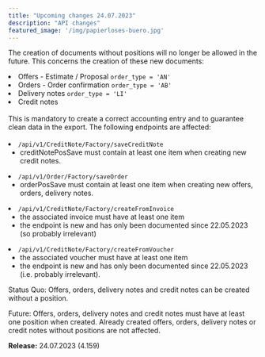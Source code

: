 ```yaml
---
title: "Upcoming changes 24.07.2023"
description: "API changes"
featured_image: '/img/papierloses-buero.jpg'
---
```



The creation of documents without positions will no longer be allowed in the future. This concerns the creation of these new documents:
<li>Offers - Estimate / Proposal <code>order_type = 'AN'</code></li>
<li> Orders - Order confirmation <code>order_type = 'AB'</code></li>
<li> Delivery notes <code>order_type = 'LI'</code></li>
<li>Credit notes</li>
<br>
This is mandatory to create a correct accounting entry and to guarantee clean data in the export. The following endpoints are affected:
<br><br>
<li> <code>/api/v1/CreditNote/Factory/saveCreditNote</code>
    <ul class="custom-list"><li>creditNotePosSave must contain at least one item when creating new credit notes.</li></ul>
</li>
<li><code>/api/v1/Order/Factory/saveOrder</code>
    <ul class="custom-list"><li>orderPosSave must contain at least one item when creating new offers, orders, delivery notes.</li></ul>
</li>
<li><code>/api/v1/CreditNote/Factory/createFromInvoice</code>
    <ul class="custom-list">
        <li>the associated invoice must have at least one item</li>
        <li>the endpoint is new and has only been documented since 22.05.2023 (so probably irrelevant)</li>
    </ul>
</li>
<li><code>/api/v1/CreditNote/Factory/createFromVoucher</code>
    <ul class="custom-list">
        <li>the associated voucher must have at least one item</li>
        <li>the endpoint is new and has only been documented since 22.05.2023 (i.e. probably irrelevant).</li>
    </ul>
</li>

Status Quo:
Offers, orders, delivery notes and credit notes can be created without a position.

Future:
Offers, orders, delivery notes and credit notes must have at least one position when created.
Already created offers, orders, delivery notes or credit notes without positions are not affected.

<b>Release:</b> 24.07.2023 (4.159)